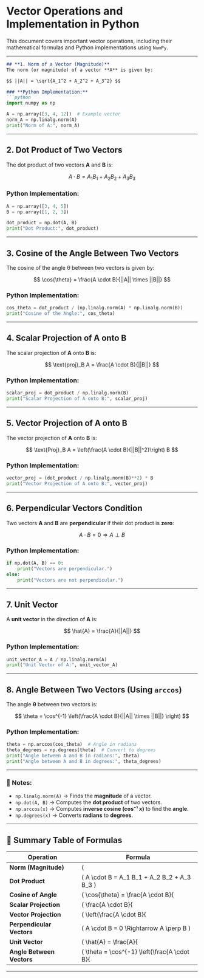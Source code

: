 # **Vector Operations and Implementation in Python**

This document covers important vector operations, including their mathematical formulas and Python implementations using `NumPy`.

---
```md
## **1. Norm of a Vector (Magnitude)**  
The norm (or magnitude) of a vector **A** is given by:  

$$ ||A|| = \sqrt{A_1^2 + A_2^2 + A_3^2} $$

### **Python Implementation:**
```python
import numpy as np

A = np.array([3, 4, 12])  # Example vector
norm_A = np.linalg.norm(A)
print("Norm of A:", norm_A)
```

---

## **2. Dot Product of Two Vectors**  
The dot product of two vectors **A** and **B** is:  

$$ A \cdot B = A_1 B_1 + A_2 B_2 + A_3 B_3 $$

### **Python Implementation:**
```python
A = np.array([3, 4, 5])
B = np.array([1, 2, 3])

dot_product = np.dot(A, B)
print("Dot Product:", dot_product)
```

---

## **3. Cosine of the Angle Between Two Vectors**  
The cosine of the angle θ between two vectors is given by:  

$$ \cos{\theta} = \frac{A \cdot B}{||A|| \times ||B||} $$

### **Python Implementation:**
```python
cos_theta = dot_product / (np.linalg.norm(A) * np.linalg.norm(B))
print("Cosine of the Angle:", cos_theta)
```

---

## **4. Scalar Projection of A onto B**  
The scalar projection of **A** onto **B** is:  

$$ \text{proj}_B A = \frac{A \cdot B}{||B||} $$

### **Python Implementation:**
```python
scalar_proj = dot_product / np.linalg.norm(B)
print("Scalar Projection of A onto B:", scalar_proj)
```

---

## **5. Vector Projection of A onto B**  
The vector projection of **A** onto **B** is:  

$$ \text{Proj}_B A = \left(\frac{A \cdot B}{||B||^2}\right) B $$

### **Python Implementation:**
```python
vector_proj = (dot_product / np.linalg.norm(B)**2) * B
print("Vector Projection of A onto B:", vector_proj)
```

---

## **6. Perpendicular Vectors Condition**  
Two vectors **A** and **B** are **perpendicular** if their dot product is **zero**:  

$$ A \cdot B = 0 \Rightarrow A \perp B $$

### **Python Implementation:**
```python
if np.dot(A, B) == 0:
    print("Vectors are perpendicular.")
else:
    print("Vectors are not perpendicular.")
```

---

## **7. Unit Vector**  
A **unit vector** in the direction of **A** is:  

$$ \hat{A} = \frac{A}{||A||} $$

### **Python Implementation:**
```python
unit_vector_A = A / np.linalg.norm(A)
print("Unit Vector of A:", unit_vector_A)
```

---

## **8. Angle Between Two Vectors (Using `arccos`)**  
The angle **θ** between two vectors is:

$$ \theta = \cos^{-1} \left(\frac{A \cdot B}{||A|| \times ||B||} \right) $$

### **Python Implementation:**
```python
theta = np.arccos(cos_theta)  # Angle in radians
theta_degrees = np.degrees(theta)  # Convert to degrees
print("Angle between A and B in radians:", theta)
print("Angle between A and B in degrees:", theta_degrees)
```

---

### **📌 Notes:**
- `np.linalg.norm(A)` → Finds the **magnitude** of a vector.
- `np.dot(A, B)` → Computes the **dot product** of two vectors.
- `np.arccos(x)` → Computes **inverse cosine (cos⁻¹ x)** to find the **angle**.
- `np.degrees(x)` → Converts **radians** to **degrees**.

---

## **📝 Summary Table of Formulas**
| Operation | Formula |
|-----------|---------|
| **Norm (Magnitude)** | \( ||A|| = \sqrt{A_1^2 + A_2^2 + A_3^2} \) |
| **Dot Product** | \( A \cdot B = A_1 B_1 + A_2 B_2 + A_3 B_3 \) |
| **Cosine of Angle** | \( \cos{\theta} = \frac{A \cdot B}{||A|| \times ||B||} \) |
| **Scalar Projection** | \( \frac{A \cdot B}{||B||} \) |
| **Vector Projection** | \( \left(\frac{A \cdot B}{||B||^2}\right) B \) |
| **Perpendicular Vectors** | \( A \cdot B = 0 \Rightarrow A \perp B \) |
| **Unit Vector** | \( \hat{A} = \frac{A}{||A||} \) |
| **Angle Between Vectors** | \( \theta = \cos^{-1} \left(\frac{A \cdot B}{||A|| \times ||B||} \right) \) |

---




